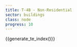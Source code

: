 ```yaml
---
title: T-4B - Non-Residential
sector: buildings
class: node
progress: 10
---
```




{{generate_te_index()}}

